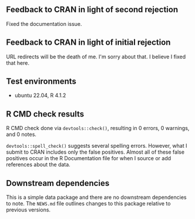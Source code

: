 ## Feedback to CRAN in light of second rejection

Fixed the documentation issue.

## Feedback to CRAN in light of initial rejection

URL redirects will be the death of me. I'm sorry about that. I believe I fixed that here.

## Test environments

* ubuntu 22.04, R 4.1.2

## R CMD check results

R CMD check done via `devtools::check()`, resulting in 0 errors, 0 warnings, and 0 notes.

`devtools::spell_check()` suggests several spelling errors. However, what I submit to CRAN includes only the false positives. Almost all of these false positives occur in the R Documentation file for when I source or add references about the data.

## Downstream dependencies

This is a simple data package and there are no downstream dependencies to note. The `NEWS.md` file outlines changes to this package relative to previous versions.
